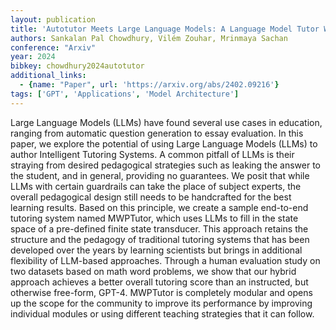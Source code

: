 ```yaml
---
layout: publication
title: 'Autotutor Meets Large Language Models: A Language Model Tutor With Rich Pedagogy And Guardrails'
authors: Sankalan Pal Chowdhury, Vilém Zouhar, Mrinmaya Sachan
conference: "Arxiv"
year: 2024
bibkey: chowdhury2024autotutor
additional_links:
  - {name: "Paper", url: 'https://arxiv.org/abs/2402.09216'}
tags: ['GPT', 'Applications', 'Model Architecture']
---
```

Large Language Models (LLMs) have found several use cases in education,
ranging from automatic question generation to essay evaluation. In this paper,
we explore the potential of using Large Language Models (LLMs) to author
Intelligent Tutoring Systems. A common pitfall of LLMs is their straying from
desired pedagogical strategies such as leaking the answer to the student, and
in general, providing no guarantees. We posit that while LLMs with certain
guardrails can take the place of subject experts, the overall pedagogical
design still needs to be handcrafted for the best learning results. Based on
this principle, we create a sample end-to-end tutoring system named MWPTutor,
which uses LLMs to fill in the state space of a pre-defined finite state
transducer. This approach retains the structure and the pedagogy of traditional
tutoring systems that has been developed over the years by learning scientists
but brings in additional flexibility of LLM-based approaches. Through a human
evaluation study on two datasets based on math word problems, we show that our
hybrid approach achieves a better overall tutoring score than an instructed,
but otherwise free-form, GPT-4. MWPTutor is completely modular and opens up the
scope for the community to improve its performance by improving individual
modules or using different teaching strategies that it can follow.
